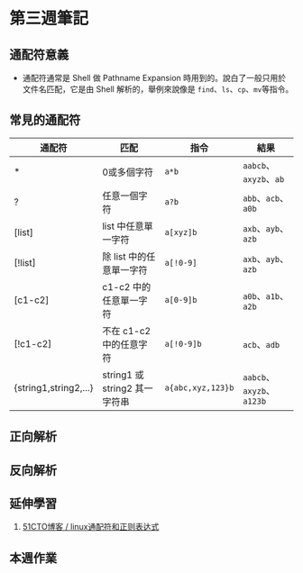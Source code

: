 # 第三週筆記
## 通配符意義
* 通配符通常是 Shell 做 Pathname Expansion 時用到的。說白了一般只用於文件名匹配，它是由 Shell 解析的，舉例來說像是 `find`、`ls`、`cp`、`mv`等指令。

## 常見的通配符
| 通配符 | 匹配 | 指令 | 結果 |
| ----- | ----- | ----- | ---- |
| * | 0或多個字符 | `a*b` | `aabcb`、`axyzb`、`ab`|
| ? | 任意一個字符 | `a?b` | `abb`、`acb`、`a0b` |
| [list] | list 中任意單一字符 | `a[xyz]b` | `axb`、`ayb`、`azb` |
| [!list] | 除 list 中的任意單一字符 | `a[!0-9]` | `axb`、`ayb`、`azb` |
| [c1-c2] | c1-c2 中的任意單一字符 | `a[0-9]b` | `a0b`、`a1b`、`a2b` |
| [!c1-c2] | 不在 c1-c2 中的任意字符 | `a[!0-9]b` | `acb`、`adb` |
| {string1,string2,...} | string1 或 string2 其一字符串 | `a{abc,xyz,123}b` | `aabcb`、`axyzb`、`a123b` |


## 正向解析

## 反向解析

## 延伸學習
1. [51CTO博客 / linux通配符和正则表达式](https://blog.51cto.com/qibingtuan/1970593)

## 本週作業
